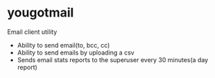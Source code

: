 # yougotmail
Email client utility
- Ability to send email(to, bcc, cc)
- Ability to send emails by uploading a csv
- Sends email stats reports to the superuser every 30 minutes(a day report)

